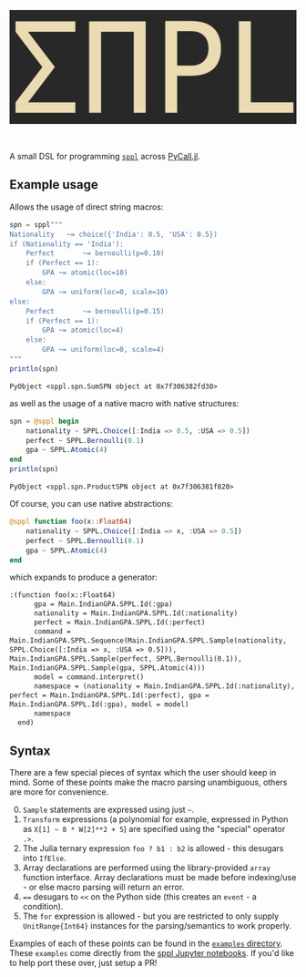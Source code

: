 <p align="center">
<img height="200px" src="sppl.png"/>
</p>
<br>

A small DSL for programming [`sppl`](https://github.com/probcomp/sppl) across [PyCall.jl](https://github.com/JuliaPy/PyCall.jl).

## Example usage

Allows the usage of direct string macros:

```julia
spn = sppl"""
Nationality   ~= choice({'India': 0.5, 'USA': 0.5})
if (Nationality == 'India'):
    Perfect       ~= bernoulli(p=0.10)
    if (Perfect == 1):  
        GPA ~= atomic(loc=10)
    else:               
        GPA ~= uniform(loc=0, scale=10)
else:
    Perfect       ~= bernoulli(p=0.15)
    if (Perfect == 1):  
        GPA ~= atomic(loc=4)
    else:               
        GPA ~= uniform(loc=0, scale=4)
"""
println(spn)
```

```
PyObject <sppl.spn.SumSPN object at 0x7f306382fd30>
```

as well as the usage of a native macro with native structures:

```julia
spn = @sppl begin
    nationality ~ SPPL.Choice([:India => 0.5, :USA => 0.5])
    perfect ~ SPPL.Bernoulli(0.1)
    gpa ~ SPPL.Atomic(4)
end
println(spn)
```

```
PyObject <sppl.spn.ProductSPN object at 0x7f306381f820>
```

Of course, you can use native abstractions:

```julia
@sppl function foo(x::Float64)
    nationality ~ SPPL.Choice([:India => x, :USA => 0.5])
    perfect ~ SPPL.Bernoulli(0.1)
    gpa ~ SPPL.Atomic(4)
end
```

which expands to produce a generator:

```
:(function foo(x::Float64)
      gpa = Main.IndianGPA.SPPL.Id(:gpa)
      nationality = Main.IndianGPA.SPPL.Id(:nationality)
      perfect = Main.IndianGPA.SPPL.Id(:perfect)
      command = Main.IndianGPA.SPPL.Sequence(Main.IndianGPA.SPPL.Sample(nationality, SPPL.Choice([:India => x, :USA => 0.5])), Main.IndianGPA.SPPL.Sample(perfect, SPPL.Bernoulli(0.1)), Main.IndianGPA.SPPL.Sample(gpa, SPPL.Atomic(4)))
      model = command.interpret()
      namespace = (nationality = Main.IndianGPA.SPPL.Id(:nationality), perfect = Main.IndianGPA.SPPL.Id(:perfect), gpa = Main.IndianGPA.SPPL.Id(:gpa), model = model)
      namespace
  end)
```

## Syntax

There are a few special pieces of syntax which the user should keep in mind. Some of these points make the macro parsing unambiguous, others are more for convenience.

0. `Sample` statements are expressed using just `~`.
1. `Transform` expressions (a polynomial for example, expressed in Python as `X[1] ~ 8 * W[2]**2 + 5`) are specified using the "special" operator `.>`.
2. The Julia ternary expression `foo ? b1 : b2` is allowed - this desugars into `IfElse`.
3. Array declarations are performed using the library-provided `array` function interface. Array declarations must be made before indexing/use - or else macro parsing will return an error.
4. `==` desugars to `<<` on the Python side (this creates an `event` - a condition). 
5. The `for` expression is allowed - but you are restricted to only supply `UnitRange{Int64}` instances for the parsing/semantics to work properly.

Examples of each of these points can be found in the [`examples` directory](https://github.com/femtomc/SPPL.jl/tree/master/examples). These `examples` come directly from the [sppl Jupyter notebooks](https://github.com/probcomp/sppl/tree/master/examples). If you'd like to help port these over, just setup a PR!
